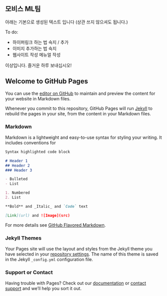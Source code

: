 ## 모비스 ML팀

아래는 기본으로 생성된 텍스트 입니다 (상관 쓰지 않으셔도 됩니다.)

To do:
- 하이퍼링크 하는 법 숙지 / 추가
- 이미지 추가하는 법 숙지
- 웹사이트 작성 메뉴얼 작성

이상입니다. 즐거운 하루 보내십시오!

## Welcome to GitHub Pages

You can use the [editor on GitHub](https://github.com/mobiismlteam/website-test/edit/gh-pages/index.md) to maintain and preview the content for your website in Markdown files.

Whenever you commit to this repository, GitHub Pages will run [Jekyll](https://jekyllrb.com/) to rebuild the pages in your site, from the content in your Markdown files.

### Markdown

Markdown is a lightweight and easy-to-use syntax for styling your writing. It includes conventions for

```markdown
Syntax highlighted code block

# Header 1
## Header 2
### Header 3

- Bulleted
- List

1. Numbered
2. List

**Bold** and _Italic_ and `Code` text

[Link](url) and ![Image](src)
```

For more details see [GitHub Flavored Markdown](https://guides.github.com/features/mastering-markdown/).

### Jekyll Themes

Your Pages site will use the layout and styles from the Jekyll theme you have selected in your [repository settings](https://github.com/mobiismlteam/website-test/settings). The name of this theme is saved in the Jekyll `_config.yml` configuration file.

### Support or Contact

Having trouble with Pages? Check out our [documentation](https://docs.github.com/categories/github-pages-basics/) or [contact support](https://github.com/contact) and we’ll help you sort it out.
